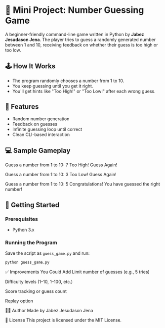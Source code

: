 # 🎯 Mini Project: Number Guessing Game

A beginner-friendly command-line game written in Python by **Jabez Jesudason Jena**. The player tries to guess a randomly generated number between 1 and 10, receiving feedback on whether their guess is too high or too low.

## 🕹️ How It Works

- The program randomly chooses a number from 1 to 10.
- You keep guessing until you get it right.
- You'll get hints like "Too High!" or "Too Low!" after each wrong guess.

## 📌 Features

- Random number generation
- Feedback on guesses
- Infinite guessing loop until correct
- Clean CLI-based interaction

## 💻 Sample Gameplay

Guess a number from 1 to 10: 7
Too High!
Guess Again!

Guess a number from 1 to 10: 3
Too Low!
Guess Again!

Guess a number from 1 to 10: 5
Congratulations! You have guessed the right number!



## 🚀 Getting Started

### Prerequisites

- Python 3.x

### Running the Program

Save the script as `guess_game.py` and run:

```bash
python guess_game.py
```

✅ Improvements You Could Add
Limit number of guesses (e.g., 5 tries)

Difficulty levels (1–10, 1–100, etc.)

Score tracking or guess count

Replay option

👨‍💻 Author
Made by Jabez Jesudason Jena

📝 License
This project is licensed under the MIT License.
